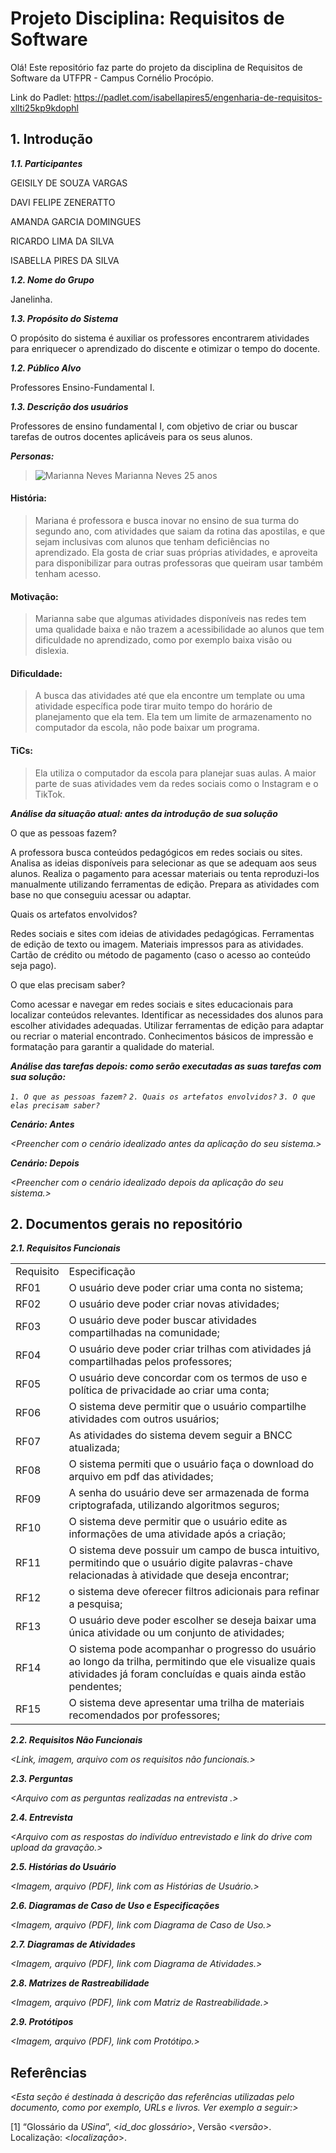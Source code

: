 
# Projeto Disciplina: Requisitos de Software

Olá! Este repositório faz parte do projeto da disciplina de Requisitos de Software da UTFPR - Campus Cornélio Procópio. 

Link do Padlet: https://padlet.com/isabellapires5/engenharia-de-requisitos-xllti25kp9kdophl

## 1. Introdução

***1.1.  Participantes***

GEISILY DE SOUZA VARGAS

DAVI FELIPE ZENERATTO

AMANDA GARCIA DOMINGUES

RICARDO LIMA DA SILVA

ISABELLA PIRES DA SILVA

***1.2.  Nome do Grupo***

Janelinha.

***1.3.  Propósito do Sistema***

O propósito do sistema é auxiliar os professores encontrarem atividades para enriquecer o aprendizado do discente e otimizar o tempo do docente.

***1.2.  Público Alvo***

Professores Ensino-Fundamental I.

***1.3. Descrição dos usuários***

Professores de ensino fundamental I, com objetivo de criar ou buscar tarefas de outros docentes aplicáveis para os seus alunos.

***Personas:***

> ![Marianna Neves](https://github.com/Dupla-de-Tres-grupo9/Janelinha/blob/18b9b569921e8b6d7767c9d5f859e8478d9f3ec4/Frame%2010.png)
> Marianna Neves
> 25 anos  

#### História:
> Mariana é professora e busca inovar no ensino de sua turma do segundo ano, com atividades que saiam da rotina das apostilas, e que sejam inclusivas com alunos que tenham deficiências no aprendizado. Ela gosta de criar suas próprias atividades, e aproveita para disponibilizar para outras professoras que queiram usar também tenham acesso.

#### Motivação: 
> Marianna sabe que algumas atividades disponíveis nas redes tem uma qualidade baixa e não trazem a acessibilidade ao alunos que tem dificuldade no aprendizado, como por exemplo baixa visão ou dislexia.  

#### Dificuldade: 
>A busca das atividades até que ela encontre um template ou uma atividade específica pode tirar muito tempo do horário de planejamento que ela tem. Ela tem um limite de armazenamento no computador da escola, não pode baixar um programa.  

#### TiCs: 
>Ela utiliza o computador da escola para planejar suas aulas. A maior parte de suas atividades vem da redes sociais como o Instagram e o TikTok.  

***Análise da situação atual: antes da introdução de sua solução***

O que as pessoas fazem?

A professora busca conteúdos pedagógicos em redes sociais ou sites.
Analisa as ideias disponíveis para selecionar as que se adequam aos seus alunos.
Realiza o pagamento para acessar materiais ou tenta reproduzi-los manualmente utilizando ferramentas de edição.
Prepara as atividades com base no que conseguiu acessar ou adaptar.

Quais os artefatos envolvidos?

Redes sociais e sites com ideias de atividades pedagógicas.
Ferramentas de edição de texto ou imagem.
Materiais impressos para as atividades.
Cartão de crédito ou método de pagamento (caso o acesso ao conteúdo seja pago).

O que elas precisam saber?

Como acessar e navegar em redes sociais e sites educacionais para localizar conteúdos relevantes.
Identificar as necessidades dos alunos para escolher atividades adequadas.
Utilizar ferramentas de edição para adaptar ou recriar o material encontrado.
Conhecimentos básicos de impressão e formatação para garantir a qualidade do material.


***Análise das tarefas depois: como serão executadas as suas tarefas com sua solução:***

*`1. O que as pessoas fazem?`*
*`2. Quais os artefatos envolvidos?`*
*`3. O que elas precisam saber?`*

***Cenário: Antes***

*<Preencher com o cenário idealizado antes da aplicação do seu sistema.>*

***Cenário: Depois***

*<Preencher com o cenário idealizado depois da aplicação do seu sistema.>*

## 2. Documentos gerais no repositório

***2.1. Requisitos Funcionais***

|  |  |
|--|--|
Requisito |Especificação
RF01 | O usuário deve poder criar uma conta no sistema;
RF02 | O usuário deve poder criar novas atividades;
RF03 | O usuário deve poder buscar atividades compartilhadas na comunidade;|
RF04|O usuário deve poder criar trilhas com atividades já compartilhadas pelos professores;
RF05|O usuário deve concordar com os termos de uso e política de privacidade ao criar uma conta;
RF06|O sistema deve permitir que o usuário compartilhe atividades com outros usuários;
RF07|As atividades do sistema devem seguir a BNCC atualizada;
RF08|O sistema permiti que o usuário faça o download do arquivo em pdf das atividades;
RF09|A senha do usuário deve ser armazenada de forma criptografada, utilizando algoritmos seguros;
RF10|O sistema deve permitir que o usuário edite as informações de uma atividade após a criação;
RF11|O sistema deve possuir um campo de busca intuitivo, permitindo que o usuário digite palavras-chave relacionadas à atividade que deseja encontrar;
RF12|o sistema deve oferecer filtros adicionais para refinar a pesquisa;
RF13|O usuário deve poder escolher se deseja baixar uma única atividade ou um conjunto de atividades;
RF14|O sistema pode acompanhar o progresso do usuário ao longo da trilha, permitindo que ele visualize quais atividades já foram concluídas e quais ainda estão pendentes;
RF15 |O sistema deve apresentar uma trilha de materiais recomendados por professores;

***2.2. Requisitos Não Funcionais***

*<Link, imagem, arquivo com os requisitos não funcionais.>*

***2.3. Perguntas***

*<Arquivo com as perguntas realizadas na entrevista .>*

***2.4. Entrevista***

*<Arquivo com as respostas do indivíduo entrevistado e link do drive com upload da gravação.>*

***2.5. Histórias do Usuário***

*<Imagem, arquivo (PDF), link com as Histórias de Usuário.>*

***2.6. Diagramas de Caso de Uso e Especificações***

*<Imagem, arquivo (PDF), link com Diagrama de Caso de Uso.>*

***2.7. Diagramas de Atividades***

*<Imagem, arquivo (PDF), link com Diagrama de Atividades.>*

***2.8. Matrizes de Rastreabilidade***

*<Imagem, arquivo (PDF), link com Matriz de Rastreabilidade.>*

***2.9. Protótipos***

*<Imagem, arquivo (PDF), link com Protótipo.>*

## Referências

*<Esta seção é destinada à descrição das referências utilizadas pelo documento, como por exemplo, URLs e livros. Ver exemplo a seguir:>*

[1] “Glossário da _USina_”, <_id_doc glossário_>, Versão <_versão_>. Localização: <_localização_>.
